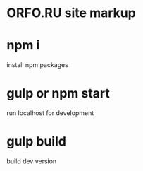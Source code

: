 # ORFO.RU site markup

# npm i
install npm packages

# gulp or npm start
run localhost for development

# gulp build
build dev version